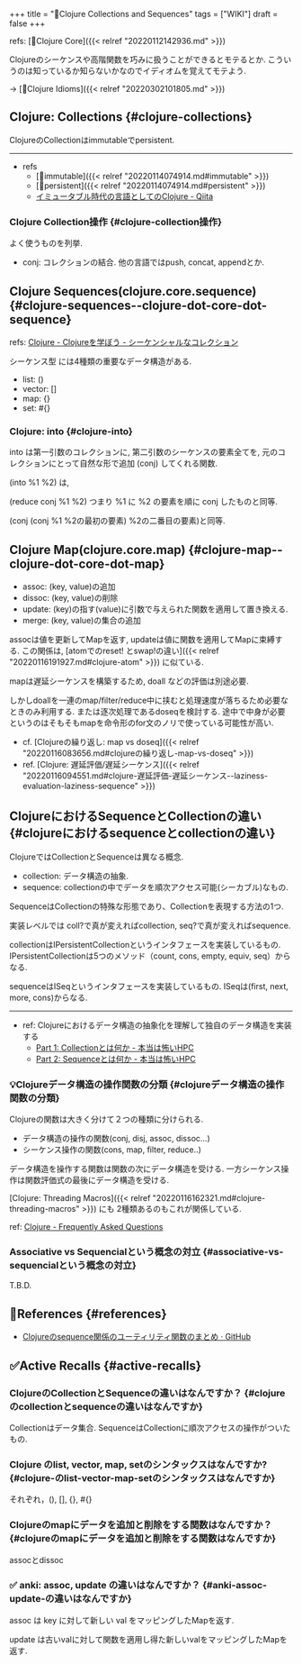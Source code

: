 +++
title = "📝Clojure Collections and Sequences"
tags = ["WIKI"]
draft = false
+++

refs: [📂Clojure Core]({{< relref "20220112142936.md" >}})

Clojureのシーケンスや高階関数を巧みに扱うことができるとモテるとか.
こういうのは知っているか知らないかなのでイディオムを覚えてモテよう.

-&gt; [📝Clojure Idioms]({{< relref "20220302101805.md" >}})


## Clojure: Collections {#clojure-collections}

ClojureのCollectionはimmutableでpersistent.

---

-   refs
    -   [📝immutable]({{< relref "20220114074914.md#immutable" >}})
    -   [📝persistent]({{< relref "20220114074914.md#persistent" >}})
    -   [イミュータブル時代の言語としてのClojure - Qiita](https://qiita.com/kawasima/items/c695e2f4ee079a6debf5)


### Clojure Collection操作 {#clojure-collection操作}

よく使うものを列挙.

-   conj: コレクションの結合. 他の言語ではpush, concat, appendとか.


## Clojure Sequences(clojure.core.sequence) {#clojure-sequences--clojure-dot-core-dot-sequence}

refs: [Clojure - Clojureを学ぼう - シーケンシャルなコレクション](https://japan-clojurians.github.io/clojure-site-ja/guides/learn/sequential_colls)

シーケンス型 には4種類の重要なデータ構造がある.

-   list: ()
-   vector: []
-   map: {}
-   set: #{}


### Clojure: into {#clojure-into}

into は第一引数のコレクションに, 第二引数のシーケンスの要素全てを, 元のコレクションにとって自然な形で追加 (conj) してくれる関数.

(into %1 %2) は,

(reduce conj %1 %2) つまり %1 に %2 の要素を順に conj したものと同等.

(conj (conj %1 %2の最初の要素) %2の二番目の要素)と同等.


## Clojure Map(clojure.core.map) {#clojure-map--clojure-dot-core-dot-map}

-   assoc: (key, value)の追加
-   dissoc: (key, value)の削除
-   update: (key)の指す(value)に引数で与えられた関数を適用して置き換える.
-   merge: (key, value)の集合の追加

assocは値を更新してMapを返す, updateは値に関数を適用してMapに束縛する.
この関係は, [atomでのreset! とswap!の違い]({{< relref "20220116191927.md#clojure-atom" >}}) に似ている.

mapは遅延シーケンスを構築するため, doall などの評価は別途必要.

しかしdoallを一連のmap/filter/reduce中に挟むと処理速度が落ちるため必要なときのみ利用する.
または逐次処理であるdoseqを検討する.
途中で中身が必要というのはそもそもmapを命令形のfor文のノリで使っている可能性が高い.

-   cf. [Clojureの繰り返し: map vs doseq]({{< relref "20220116083656.md#clojureの繰り返し-map-vs-doseq" >}})
-   ref. [Clojure: 遅延評価/遅延シーケンス]({{< relref "20220116094551.md#clojure-遅延評価-遅延シーケンス--laziness-evaluation-laziness-sequence" >}})


## ClojureにおけるSequenceとCollectionの違い {#clojureにおけるsequenceとcollectionの違い}

ClojureではCollectionとSequenceは異なる概念.

-   collection: データ構造の抽象.
-   sequence: collectionの中でデータを順次アクセス可能(シーカブル)なもの.

SequenceはCollectionの特殊な形態であり、Collectionを表現する方法の1つ.

実装レベルでは coll?で真が変えればcollection, seq?で真が変えればsequence.

collectionはIPersistentCollectionというインタフェースを実装しているもの.
IPersistentCollectionは5つのメソッド（count, cons, empty, equiv, seq）からなる.

sequenceはISeqというインタフェースを実装しているもの.
ISeqは(first, next, more, cons)からなる.

---

-   ref: Clojureにおけるデータ構造の抽象化を理解して独自のデータ構造を実装する
    -   [Part 1: Collectionとは何か - 本当は怖いHPC](https://freak-da.hatenablog.com/entry/2015/08/05/222224)
    -   [Part 2: Sequenceとは何か - 本当は怖いHPC](https://freak-da.hatenablog.com/entry/2015/08/11/180047)


### 💡Clojureデータ構造の操作関数の分類 {#clojureデータ構造の操作関数の分類}

Clojureの関数は大きく分けて２つの種類に分けられる.

-   データ構造の操作の関数(conj, disj, assoc, dissoc...)
-   シーケンス操作の関数(cons, map, filter, reduce..)

データ構造を操作する関数は関数の次にデータ構造を受ける.
一方シーケンス操作は関数評価式の最後にデータ構造を受ける.

[Clojure: Threading Macros]({{< relref "20220116162321.md#clojure-threading-macros" >}}) にも 2種類あるのもこれが関係している.

ref: [Clojure - Frequently Asked Questions](https://clojure.org/guides/faq#seqs_vs_colls)


### Associative vs Sequencialという概念の対立 {#associative-vs-sequencialという概念の対立}

T.B.D.


## 🔗References {#references}

-   [Clojureのsequence関係のユーティリティ関数のまとめ · GitHub](https://gist.github.com/syou6162/3648601)


## ✅Active Recalls {#active-recalls}


### ClojureのCollectionとSequenceの違いはなんですか？ {#clojureのcollectionとsequenceの違いはなんですか}

Collectionはデータ集合.
SequenceはCollectionに順次アクセスの操作がついたもの.


### Clojure のlist, vector, map, setのシンタックスはなんですか? {#clojure-のlist-vector-map-setのシンタックスはなんですか}

それぞれ，(), [], {}, #{}


### Clojureのmapにデータを追加と削除をする関数はなんですか？ {#clojureのmapにデータを追加と削除をする関数はなんですか}

assocとdissoc


### ✅ anki: assoc, update の違いはなんですか？ {#anki-assoc-update-の違いはなんですか}

assoc は key に対して新しい val をマッピングしたMapを返す.

update は古いvalに対して関数を適用し得た新しいvalをマッピングしたMapを返す.
